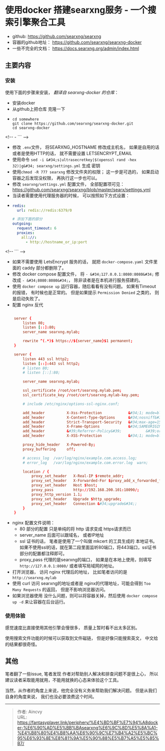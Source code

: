 # 使用docker 搭建searxng服务 - 一个搜索引擎聚合工具


- github: https://github.com/searxng/searxng
- 容器的github地址： https://github.com/searxng/searxng-docker
- 一些不完全的文档：  https://docs.searxng.org/admin/index.html

## 主要内容

### 安装

使用下面的步骤来安装， *翻译自 searxng-docker 的仓库*： 
- 安装docker
- 从github上把仓库 克隆一下
- ```shell
  cd somewhere
  git clone https://github.com/searxng/searxng-docker.git
  cd searxng-docker
&lt;!-- - ```  --&gt;
- 修改 `.env`文件， 将SEARXNG_HOSTNAME 修改成主机名， 如果是自用的话或者是使用HTTP的话， 就不需要设置 LETSENCRYPT_EMAIL
- 使用命令 `sed -i &#34;s|ultrasecretkey|$(openssl rand -hex 32)|g&#34; searxng/settings.yml` 生成 密钥
- 使用`chmod -R 777 searxng` 修改文件夹的权限；  这一步是可选的， 如果启动容器之后发现没权限， 再执行这一步也可以。
- 修改 `searxng/settings.yml` 配置文件，  全部配置项可见： https://github.com/searxng/searxng/blob/master/searx/settings.yml
- 当读者需要使用代理服务器的时候， 可以按照如下方式设置： 
- ```yaml
  redis:
    url: redis://redis:6379/0

  # 添加下面的部分
  outgoing:
    request_timeout: 6
    proxies:
      all://:
        - http://hostname_or_ip:port

&lt;!-- ``` --&gt;
- 如果不需要使用 LetsEncrypt  服务的话， 就把 `docker-compose.yaml` 文件里面的 caddy 部分都删除了。 
- 修改 docker compose 配置文件， 将 `- &#34;127.0.0.1:8080:8080&#34;`  修改成 `- &#34;8080:8080&#34;`， 除非读者是在本机进行服务搭建的。
- 使用 `docker compose up` 运行容器，随后看看有没有问题。 如果有Timeout 的报错， 有时候也是正常的。  但是如果提示 `Permission Denied`  之类的， 则是启动失败了。 
- 配置 nginx 反代
```conf

    server {
        listen 80;
        listen [::]:80;
        server_name searxng.mylab;

        rewrite ^(.*)$ https://${server_name}$1 permanent;
    }

    server {
        listen 443 ssl http2;
        listen [::]:443 ssl http2;
        # listen 80;
        # listen [::]:80;

        server_name searxng.mylab;

        ssl_certificate /root/cert/searxng.mylab.pem;
        ssl_certificate_key /root/cert/searxng.mylab-key.pem;

        # include /etc/nginx/options-ssl-nginx.conf;

        add_header          X-Xss-Protection            &#34;1; mode=block&#34; always;
        add_header          X-Content-Type-Options      &#34;nosniff&#34; always;
        add_header          Strict-Transport-Security   &#34;max-age=15552000; preload&#34; always;
        add_header          X-Frame-Options             &#34;SAMEORIGIN&#34; always;
        add_header          &#39;Referrer-Policy&#39;           &#39;origin-when-cross-origin&#39;;
        add_header          X-XSS-Protection            &#34;1; mode=block&#34; always;

        proxy_hide_header   X-Powered-By;
        proxy_buffering     off;

        # access_log  /var/log/nginx/example.com.access.log;
        # error_log   /var/log/nginx/example.com.error.log  warn;

        location / {
            proxy_set_header   X-Real-IP $remote_addr;
            proxy_set_header   X-Forwarded-For $proxy_add_x_forwarded_for;
            proxy_set_header   Host $host;
            proxy_pass         http://192.168.200.101:18090/;
            proxy_http_version 1.1;
            proxy_set_header   Upgrade $http_upgrade;
            proxy_set_header   Connection &#34;upgrade&#34;;
        }
    }
```
- nginx 配置文件说明： 
  - 80 部分的配置 只是单纯的将 http 请求变成 https请求而已
  - server_name 后面可以跟域名， 或者IP地址
  - ssl 证书的话， 笔者是使用了一个叫做 mkcert 的工具生成的 本地证书。   如果不使用ssl的话，就在第二段里面监听80端口，将443端口，ssl证书部分的配置都注释即可。
  - proxy_pass 代理的是searxng的端口， 如果是在本地上使用，则填写 `http://127.0.0.1:8080/` 或者填写局域网的地址。 
- 打开浏览器， 访问 nginx 代理后的地址， 比如笔者访问的是 `http://searxng.mylab`
- 使用 curl 访问 searxng的地址或者是 nginx的代理地址，可能会得到 `Too Many Requests` 的返回， 但是不影响浏览器访问。 
- 如果浏览器使用 没什么问题，则可以将容器关掉，然后使用 `docker compose up -d` 来让容器在后台运行。


### 使用体验

感觉速度比直接使用其他引擎会慢很多， 质量上暂时看不出太多区别。 

使用搜索文件功能的时候可以获取到文件磁链， 但是好像只能搜索英文， 中文给的结果都很奇怪。 



## 其他

笔者翻了一些issue, 笔者发现 作者对帮助别人解决和排查问题不是很上心， 所以建议读者采取能用就用，不能用就换的心态来体验这个工具。   

当然，从作者的角度上来说，他完全没有义务来帮助我们解决问题。   但是从我们自身的角度来说， 我们也没必要浪费这个时间。

---

> 作者: Aincvy  
> URL: https://fantasyplayer.link/periphery/%E4%BD%BF%E7%94%A8docker-%E6%90%AD%E5%BB%BAsearxng%E6%9C%8D%E5%8A%A1-%E4%B8%80%E4%B8%AA%E6%90%9C%E7%B4%A2%E5%BC%95%E6%93%8E%E8%81%9A%E5%90%88%E5%B7%A5%E5%85%B7/  

